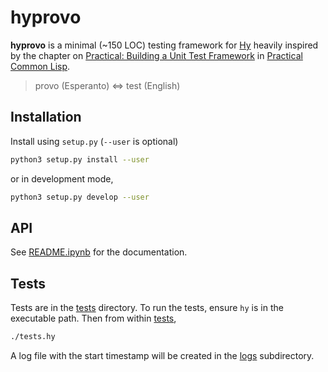 # hyprovo
**hyprovo** is a minimal (~150 LOC) testing framework for [Hy](https://github.com/hylang/hy) heavily inspired by the chapter on [Practical: Building a Unit Test Framework](https://gigamonkeys.com/book/practical-building-a-unit-test-framework.html) in [Practical Common Lisp](https://gigamonkeys.com/book/).

> provo (Esperanto) ⇔ test (English)

## Installation

Install using `setup.py` (`--user` is optional)

```bash
python3 setup.py install --user
```

or in development mode,

```bash
python3 setup.py develop --user
```

## API
See [README.ipynb](README.ipynb) for the documentation.

## Tests
Tests are in the [tests](tests) directory. To run the tests, ensure `hy` is in the executable path. Then from within [tests](tests),

```bash
./tests.hy
```

A log file with the start timestamp will be created in the [logs](tests/logs) subdirectory.
